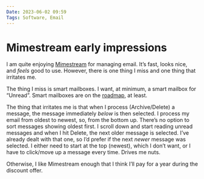 ```yaml
---
Date: 2023-06-02 09:59
Tags: Software, Email
---
```


# Mimestream early impressions

I am quite enjoying [Mimestream](https://mimestream.com/) for managing email. It’s fast, looks nice, and _feels_ good to use. However, there is one thing I miss and one thing that irritates me.

The thing I miss is smart mailboxes. I want, at minimum, a smart mailbox for “Unread”. Smart mailboxes are on the [roadmap](https://portal.productboard.com/mimestream/1-mimestream-roadmap/tabs/4-planned), at least.

The thing that irritates me is that when I process (Archive/Delete) a message, the message immediately _below_ is then selected. I process my email from oldest to newest, so, from the bottom up. There’s no option to sort messages showing oldest first. I scroll down and start reading unread messages and when I hit Delete, the next older message is selected. I’ve already dealt with that one, so I’d prefer if the next _newer_ message was selected. I either need to start at the top (newest), which I don’t want, or I have to click/move up a message every time. Drives me nuts.

Otherwise, I like Mimestream enough that I think I’ll pay for a year during the discount offer.